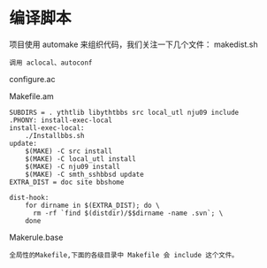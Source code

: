 # 编译脚本

项目使用 automake 来组织代码，我们关注一下几个文件：
makedist.sh

    调用 aclocal、autoconf
configure.ac

Makefile.am

```
SUBDIRS = . ythtlib libythtbbs src local_utl nju09 include
.PHONY: install-exec-local
install-exec-local:
	./Installbbs.sh
update:
	$(MAKE) -C src install
	$(MAKE) -C local_utl install
	$(MAKE) -C nju09 install
	$(MAKE) -C smth_sshbbsd update
EXTRA_DIST = doc site bbshome

dist-hook:
	for dirname in $(EXTRA_DIST); do \
	  rm -rf `find $(distdir)/$$dirname -name .svn`; \
	done
```

Makerule.base

    全局性的Makefile,下面的各级目录中 Makefile 会 include 这个文件。


